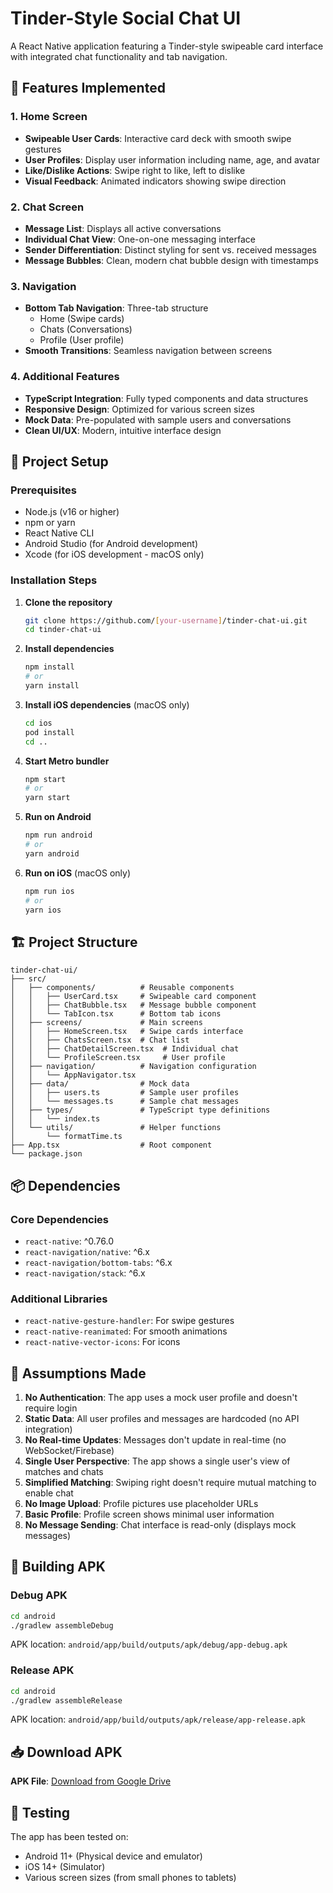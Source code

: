 # Tinder-Style Social Chat UI

A React Native application featuring a Tinder-style swipeable card interface with integrated chat functionality and tab navigation.

## 📱 Features Implemented

### 1. Home Screen
- **Swipeable User Cards**: Interactive card deck with smooth swipe gestures
- **User Profiles**: Display user information including name, age, and avatar
- **Like/Dislike Actions**: Swipe right to like, left to dislike
- **Visual Feedback**: Animated indicators showing swipe direction

### 2. Chat Screen
- **Message List**: Displays all active conversations
- **Individual Chat View**: One-on-one messaging interface
- **Sender Differentiation**: Distinct styling for sent vs. received messages
- **Message Bubbles**: Clean, modern chat bubble design with timestamps

### 3. Navigation
- **Bottom Tab Navigation**: Three-tab structure
  - Home (Swipe cards)
  - Chats (Conversations)
  - Profile (User profile)
- **Smooth Transitions**: Seamless navigation between screens

### 4. Additional Features
- **TypeScript Integration**: Fully typed components and data structures
- **Responsive Design**: Optimized for various screen sizes
- **Mock Data**: Pre-populated with sample users and conversations
- **Clean UI/UX**: Modern, intuitive interface design

## 🚀 Project Setup

### Prerequisites
- Node.js (v16 or higher)
- npm or yarn
- React Native CLI
- Android Studio (for Android development)
- Xcode (for iOS development - macOS only)

### Installation Steps

1. **Clone the repository**
   ```bash
   git clone https://github.com/[your-username]/tinder-chat-ui.git
   cd tinder-chat-ui
   ```

2. **Install dependencies**
   ```bash
   npm install
   # or
   yarn install
   ```

3. **Install iOS dependencies** (macOS only)
   ```bash
   cd ios
   pod install
   cd ..
   ```

4. **Start Metro bundler**
   ```bash
   npm start
   # or
   yarn start
   ```

5. **Run on Android**
   ```bash
   npm run android
   # or
   yarn android
   ```

6. **Run on iOS** (macOS only)
   ```bash
   npm run ios
   # or
   yarn ios
   ```

## 🏗️ Project Structure

```
tinder-chat-ui/
├── src/
│   ├── components/          # Reusable components
│   │   ├── UserCard.tsx     # Swipeable card component
│   │   ├── ChatBubble.tsx   # Message bubble component
│   │   └── TabIcon.tsx      # Bottom tab icons
│   ├── screens/             # Main screens
│   │   ├── HomeScreen.tsx   # Swipe cards interface
│   │   ├── ChatsScreen.tsx  # Chat list
│   │   ├── ChatDetailScreen.tsx  # Individual chat
│   │   └── ProfileScreen.tsx     # User profile
│   ├── navigation/          # Navigation configuration
│   │   └── AppNavigator.tsx
│   ├── data/                # Mock data
│   │   ├── users.ts         # Sample user profiles
│   │   └── messages.ts      # Sample chat messages
│   ├── types/               # TypeScript type definitions
│   │   └── index.ts
│   └── utils/               # Helper functions
│       └── formatTime.ts
├── App.tsx                  # Root component
└── package.json
```

## 📦 Dependencies

### Core Dependencies
- `react-native`: ^0.76.0
- `react-navigation/native`: ^6.x
- `react-navigation/bottom-tabs`: ^6.x
- `react-navigation/stack`: ^6.x

### Additional Libraries
- `react-native-gesture-handler`: For swipe gestures
- `react-native-reanimated`: For smooth animations
- `react-native-vector-icons`: For icons

## 🎯 Assumptions Made

1. **No Authentication**: The app uses a mock user profile and doesn't require login
2. **Static Data**: All user profiles and messages are hardcoded (no API integration)
3. **No Real-time Updates**: Messages don't update in real-time (no WebSocket/Firebase)
4. **Single User Perspective**: The app shows a single user's view of matches and chats
5. **Simplified Matching**: Swiping right doesn't require mutual matching to enable chat
6. **No Image Upload**: Profile pictures use placeholder URLs
7. **Basic Profile**: Profile screen shows minimal user information
8. **No Message Sending**: Chat interface is read-only (displays mock messages)



## 🔨 Building APK

### Debug APK
```bash
cd android
./gradlew assembleDebug
```
APK location: `android/app/build/outputs/apk/debug/app-debug.apk`

### Release APK
```bash
cd android
./gradlew assembleRelease
```
APK location: `android/app/build/outputs/apk/release/app-release.apk`

## 📥 Download APK

**APK File**: [Download from Google Drive](https://drive.google.com/file/d/YOUR_FILE_ID/view?usp=sharing)

## 🧪 Testing

The app has been tested on:
- Android 11+ (Physical device and emulator)
- iOS 14+ (Simulator)
- Various screen sizes (from small phones to tablets)
